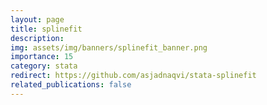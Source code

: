 ```yaml
---
layout: page
title: splinefit
description: 
img: assets/img/banners/splinefit_banner.png
importance: 15
category: stata
redirect: https://github.com/asjadnaqvi/stata-splinefit
related_publications: false
---
```


